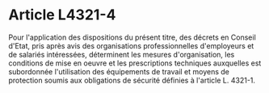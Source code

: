 # Article L4321-4

Pour l'application des dispositions du présent titre, des décrets en Conseil d'Etat, pris après avis des organisations professionnelles d'employeurs et de salariés intéressées, déterminent les mesures d'organisation, les conditions de mise en oeuvre et les prescriptions techniques auxquelles est subordonnée l'utilisation des équipements de travail et moyens de protection soumis aux obligations de sécurité définies à l'article L. 4321-1.